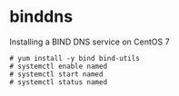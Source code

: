 # binddns
Installing a BIND DNS service on CentOS 7
```
# yum install -y bind bind-utils
# systemctl enable named
# systemctl start named
# systemctl status named
```
